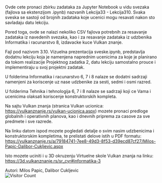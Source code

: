 Ovde cete pronaci zbirku zadataka za Jupyter Notebook u vidu svezaka 
(fajlova sa ekstenzijom .ipynb) nazvanih Lekcija33 - Lekcija310.
Svaka sveska se sastoji od brojnih zadataka koje ucenici mogu resavati
nakon sto savladaju datu lekciju.

Pored toga, ovde se nalazi nekoliko CSV fajlova potrebnih za resavanje zadataka
iz navedenih svezaka, kao i za resavanje zadataka iz udzbenika
Informatika i racunarstvo 8, izdavacke kuce Vulkan znanje.

Fajl pod nazivom 3.10. Vizuelna prezentacija sveske.ipynb, predstavlja dodatnu lekciju
koja je namenjena naprednim ucenicima za koje je planirano da tokom realizacije 
Projektnog zadatka 2, datu lekciju samostalno prouce i implementiraju u svoj projektni zadatak.

U folderima Informatika i racunarstvo 6, 7 i 8 nalaze se dodatni sadrzaji
namenjeni za koriscenje uz nase udzbenike za sesti, sedmi i osmi razred.

U folderima Tehnika i tehnologija 6, 7 i 8 nalaze se sadrzaji koji ce Vama i ucenicima 
olaksati koriscenje konstruktorskih kompleta.

Na sajtu Vulkan znanja (stranica Vulkan ucionica: https://vulkanznanje.rs/vulkan-ucionica.aspx)
mozete pronaci predloge globalnih i operativnih planova, kao i dnevnih priprema za casove
za sve predmete i sve razrede. 

Na linku datom ispod mozete pogledati detalje o svim nasim udzbenicima i konstruktorskim kompletima,
te prelistati delove istih u PDF formatu:
https://vulkanznanje.rs/a/79184741-7ee8-49d3-8f53-d39ecd87cf27/Milos-Papic-Dalibor-Cukljevic.aspx

Isto mozete uciniti i u 3D okruzenju Virtuelne skole Vulkan znanja na linku:
https://3d.vulkanznanje.rs/sr_cyr#informatika-3

Autori:
Milos Papic, Dalibor Cukljevic </br>
![Visitor Count](https://profile-counter.glitch.me/{vulkanznanje}/count.svg)

